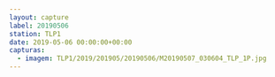 ```yaml
---
layout: capture
label: 20190506
station: TLP1
date: 2019-05-06 00:00:00+00:00
capturas:
  - imagem: TLP1/2019/201905/20190506/M20190507_030604_TLP_1P.jpg
---
```

